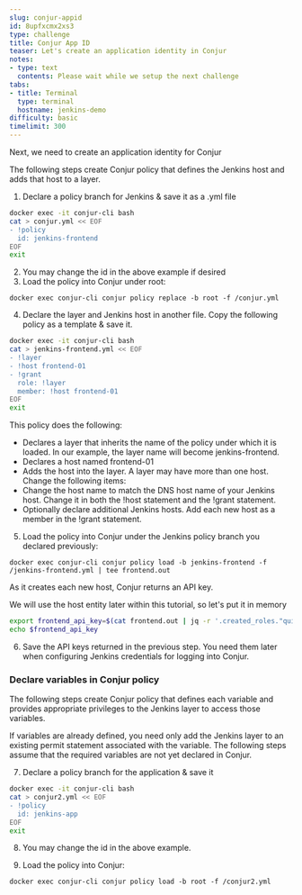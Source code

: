 ```yaml
---
slug: conjur-appid
id: 8upfxcmx2xs3
type: challenge
title: Conjur App ID
teaser: Let's create an application identity in Conjur
notes:
- type: text
  contents: Please wait while we setup the next challenge
tabs:
- title: Terminal
  type: terminal
  hostname: jenkins-demo
difficulty: basic
timelimit: 300
---
```

Next, we need to create an application identity for Conjur

The following steps create Conjur policy that defines the Jenkins host and adds that host to a layer.

1. Declare a policy branch for Jenkins & save it as a .yml file

```bash
docker exec -it conjur-cli bash
cat > conjur.yml << EOF
- !policy
  id: jenkins-frontend
EOF
exit
```

2. You may change the id in the above example if desired
3. Load the policy into Conjur under root:

```
docker exec conjur-cli conjur policy replace -b root -f /conjur.yml
```

4. Declare the layer and Jenkins host in another file. Copy the following policy as a template & save it.

```bash
docker exec -it conjur-cli bash
cat > jenkins-frontend.yml << EOF
- !layer
- !host frontend-01
- !grant
  role: !layer
  member: !host frontend-01
EOF
exit
```

This policy does the following:

- Declares a layer that inherits the name of the policy under which it is loaded. In our example, the layer name will become jenkins-frontend.
- Declares a host named frontend-01
- Adds the host into the layer. A layer may have more than one host.
Change the following items:
- Change the host name to match the DNS host name of your Jenkins host. Change it in both the !host statement and the !grant statement.
- Optionally declare additional Jenkins hosts. Add each new host as a member in the !grant statement.

5. Load the policy into Conjur under the Jenkins policy branch you declared previously:

```
docker exec conjur-cli conjur policy load -b jenkins-frontend -f /jenkins-frontend.yml | tee frontend.out
```

As it creates each new host, Conjur returns an API key.

We will use the host entity later within this tutorial, so let's put it in memory

```bash
export frontend_api_key=$(cat frontend.out | jq -r '.created_roles."quick-start:host:jenkins-frontend/frontend-01".api_key')
echo $frontend_api_key
```

6. Save the API keys returned in the previous step. You need them later when configuring Jenkins credentials for logging into Conjur.

### Declare variables in Conjur policy

The following steps create Conjur policy that defines each variable and provides appropriate privileges to the Jenkins layer to access those variables.

If variables are already defined, you need only add the Jenkins layer to an existing permit statement associated with the variable. The following steps assume that the required variables are not yet declared in Conjur.

7. Declare a policy branch for the application & save it

```bash
docker exec -it conjur-cli bash
cat > conjur2.yml << EOF
- !policy
  id: jenkins-app
EOF
exit
```

8. You may change the id in the above example.

9. Load the policy into Conjur:

```
docker exec conjur-cli conjur policy load -b root -f /conjur2.yml
```
